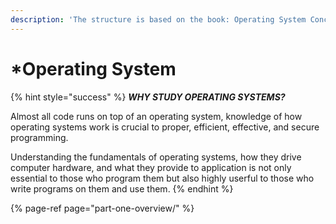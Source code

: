 ```yaml
---
description: 'The structure is based on the book: Operating System Concepts, 10th Edition.'
---
```


# \*Operating System

{% hint style="success" %}
_**WHY STUDY OPERATING SYSTEMS?**_

Almost all code runs on top of an operating system, knowledge of how operating systems work is crucial to proper, efficient, effective, and secure programming.

Understanding the fundamentals of operating systems, how they drive computer hardware, and what they provide to application is not only essential to those who program them but also highly userful to those who write programs on them and use them.
{% endhint %}

{% page-ref page="part-one-overview/" %}



